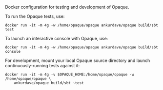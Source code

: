 Docker configuration for testing and development of Opaque.

To run the Opaque tests, use:

```shell
docker run -it -m 4g -w /home/opaque/opaque ankurdave/opaque build/sbt test
```

To launch an interactive console with Opaque, use:

```shell
docker run -it -m 4g -w /home/opaque/opaque ankurdave/opaque build/sbt console
```

For development, mount your local Opaque source directory and launch continuously-running tests against it:

```shell
docker run -it -m 4g -v $OPAQUE_HOME:/home/opaque/opaque -w /home/opaque/opaque \
    ankurdave/opaque build/sbt ~test
```
